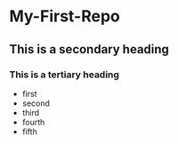 # My-First-Repo
## This is a secondary heading
### This is a tertiary heading
* first
* second
* third
* fourth
* fifth

